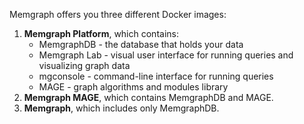 Memgraph offers you three different Docker images:

1. **Memgraph Platform**, which contains:
   - MemgraphDB - the database that holds your data
   - Memgraph Lab - visual user interface for running queries and visualizing graph data
   - mgconsole - command-line interface for running queries
   - MAGE - graph algorithms and modules library
2. **Memgraph MAGE**, which contains MemgraphDB and MAGE.
3. **Memgraph**, which includes only MemgraphDB.
